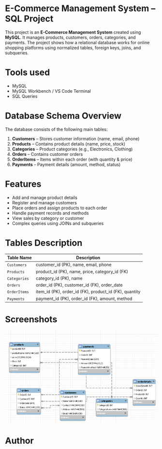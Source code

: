 
#  E-Commerce Management System – SQL Project

This project is an **E-Commerce Management System** created using **MySQL**. It manages products, customers, orders, categories, and payments. The project shows how a relational database works for online shopping platforms using normalized tables, foreign keys, joins, and subqueries.



# Tools used

- MySQL 
- MySQL Workbench / VS Code Terminal
- SQL Queries



# Database Schema Overview

The database consists of the following main tables:

1. **Customers** – Stores customer information (name, email, phone)
2. **Products** – Contains product details (name, price, stock)
3. **Categories** – Product categories (e.g., Electronics, Clothing)
4. **Orders** – Contains customer orders
5. **OrderItems** – Items within each order (with quantity & price)
6. **Payments** – Payment details (amount, method, status)



# Features

- Add and manage product details
- Register and manage customers
- Place orders and assign products to each order
- Handle payment records and methods
- View sales by category or customer
- Complex queries using JOINs and subqueries



# Tables Description

| Table Name     | Description                                      |
|----------------|--------------------------------------------------|
| `Customers`    | customer_id (PK), name, email, phone             |
| `Products`     | product_id (PK), name, price, category_id (FK)   |
| `Categories`   | category_id (PK), name                           |
| `Orders`       | order_id (PK), customer_id (FK), order_date      |
| `OrderItems`   | item_id (PK), order_id (FK), product_id (FK), quantity |
| `Payments`     | payment_id (PK), order_id (FK), amount, method   |



# Screenshots

![image alt](https://github.com/sonalitale/E-Commerce-Management-System/blob/a01d89556371355ebb2334b335cd4d519a113818/ER%20Diagram.sql.png)

# Author



